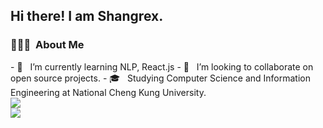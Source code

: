<h2> Hi there! I am Shangrex. </h2>

<h3> 👨🏻‍💻 &nbsp;About Me </h3>
- 🌱 &nbsp; I’m currently learning NLP, React.js
- 👯 &nbsp; I’m looking to collaborate on open source projects.
- 🎓 &nbsp; Studying Computer Science and Information Engineering at National Cheng Kung University.

</br>

<a href="https://github.com/anuraghazra/github-readme-stats">
  <img align="center" src="https://github-readme-stats.vercel.app/api?username=Shangrex&show_icons=true" />
</a>

</br>

<a href="https://github.com/anuraghazra/convoychat">
  <img align="center" src="https://github-readme-stats.vercel.app/api/top-langs/?username=shangrex&hide=jupyter%20notebook,SWIG,Shaderlab&layout=compact"/>
</a>

